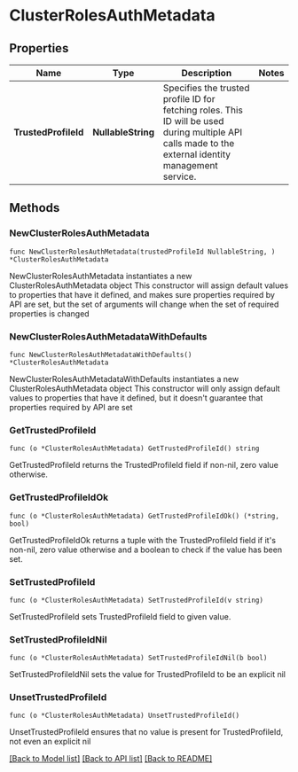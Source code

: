 # ClusterRolesAuthMetadata

## Properties

Name | Type | Description | Notes
------------ | ------------- | ------------- | -------------
**TrustedProfileId** | **NullableString** | Specifies the trusted profile ID for fetching roles. This ID will be used during multiple API calls made to the external identity management service. | 

## Methods

### NewClusterRolesAuthMetadata

`func NewClusterRolesAuthMetadata(trustedProfileId NullableString, ) *ClusterRolesAuthMetadata`

NewClusterRolesAuthMetadata instantiates a new ClusterRolesAuthMetadata object
This constructor will assign default values to properties that have it defined,
and makes sure properties required by API are set, but the set of arguments
will change when the set of required properties is changed

### NewClusterRolesAuthMetadataWithDefaults

`func NewClusterRolesAuthMetadataWithDefaults() *ClusterRolesAuthMetadata`

NewClusterRolesAuthMetadataWithDefaults instantiates a new ClusterRolesAuthMetadata object
This constructor will only assign default values to properties that have it defined,
but it doesn't guarantee that properties required by API are set

### GetTrustedProfileId

`func (o *ClusterRolesAuthMetadata) GetTrustedProfileId() string`

GetTrustedProfileId returns the TrustedProfileId field if non-nil, zero value otherwise.

### GetTrustedProfileIdOk

`func (o *ClusterRolesAuthMetadata) GetTrustedProfileIdOk() (*string, bool)`

GetTrustedProfileIdOk returns a tuple with the TrustedProfileId field if it's non-nil, zero value otherwise
and a boolean to check if the value has been set.

### SetTrustedProfileId

`func (o *ClusterRolesAuthMetadata) SetTrustedProfileId(v string)`

SetTrustedProfileId sets TrustedProfileId field to given value.


### SetTrustedProfileIdNil

`func (o *ClusterRolesAuthMetadata) SetTrustedProfileIdNil(b bool)`

 SetTrustedProfileIdNil sets the value for TrustedProfileId to be an explicit nil

### UnsetTrustedProfileId
`func (o *ClusterRolesAuthMetadata) UnsetTrustedProfileId()`

UnsetTrustedProfileId ensures that no value is present for TrustedProfileId, not even an explicit nil

[[Back to Model list]](../README.md#documentation-for-models) [[Back to API list]](../README.md#documentation-for-api-endpoints) [[Back to README]](../README.md)


